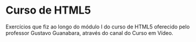 # Curso de HTML5

 Exercícios que fiz ao longo do módulo I do curso de HTML5 oferecido pelo professor Gustavo Guanabara, através do canal do Curso em Vídeo.
